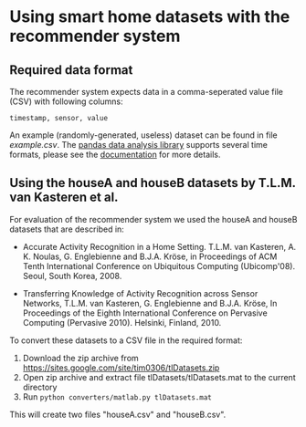 Using smart home datasets with the recommender system
======

Required data format
---------------------

The recommender system expects data in a comma-seperated value file (CSV) with following columns:

    timestamp, sensor, value

An example (randomly-generated, useless) dataset can be found in file _example.csv_. The [pandas data analysis library](http://pandas.pydata.org/) supports several time formats, please see the [documentation](http://pandas.pydata.org/pandas-docs/dev/io.html#date-parsing-functions) for more details.


Using the houseA and houseB datasets by T.L.M. van Kasteren et al.
----------------------

For evaluation of the recommender system we used the houseA and houseB datasets that are described in:

* Accurate Activity Recognition in a Home Setting. T.L.M. van Kasteren, A. K. Noulas, G. Englebienne and B.J.A. Kröse, in Proceedings of ACM Tenth International Conference on Ubiquitous Computing (Ubicomp'08). Seoul, South Korea, 2008.

* Transferring Knowledge of Activity Recognition across Sensor Networks, T.L.M. van Kasteren, G.    Englebienne and B.J.A. Kröse, In Proceedings of the Eighth International Conference on Pervasive Computing (Pervasive 2010). Helsinki, Finland, 2010. 

To convert these datasets to a CSV file in the required format:

1. Download the zip archive from https://sites.google.com/site/tim0306/tlDatasets.zip
2. Open zip archive and extract file tlDatasets/tlDatasets.mat to the current directory 
3. Run `python converters/matlab.py tlDatasets.mat`

This will create two files "houseA.csv" and "houseB.csv".
